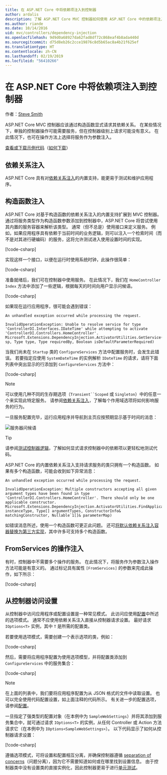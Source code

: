 ```yaml
---
title: 在 ASP.NET Core 中将依赖项注入到控制器
author: ardalis
description: 了解 ASP.NET Core MVC 控制器如何使用 ASP.NET Core 中的依赖项注入通过构造函数显式请求其依赖项。
ms.author: riande
ms.date: 10/14/2016
uid: mvc/controllers/dependency-injection
ms.openlocfilehash: 9d9d0a68927da62fad8df72c868eaf4b8ada440d
ms.sourcegitcommit: d75d8eb26c2cce19876c8d5b65ac8a4b21f625ef
ms.translationtype: HT
ms.contentlocale: zh-CN
ms.lasthandoff: 02/19/2019
ms.locfileid: "56410266"
---
```

# <a name="dependency-injection-into-controllers-in-aspnet-core"></a>在 ASP.NET Core 中将依赖项注入到控制器

<a name="dependency-injection-controllers"></a>

作者：[Steve Smith](https://ardalis.com/)

ASP.NET Core MVC 控制器应该通过构造函数显式请求其依赖关系。 在某些情况下，单独的控制器操作可能需要服务，但在控制器级别上请求可能没有意义。 在此情况下，也可在操作方法上选择将服务作为参数注入。

[查看或下载示例代码](https://github.com/aspnet/Docs/tree/master/aspnetcore/mvc/controllers/dependency-injection/sample)（[如何下载](xref:index#how-to-download-a-sample)）

## <a name="dependency-injection"></a>依赖关系注入

ASP.NET Core 具有对[依赖关系注入](../../fundamentals/dependency-injection.md)的内置支持，能更易于测试和维护应用程序。

## <a name="constructor-injection"></a>构造函数注入

ASP.NET Core 对基于构造函数的依赖关系注入的内置支持扩展到 MVC 控制器。 通过将服务类型作为构造函数参数添加到控制器中，ASP.NET Core 将尝试使用其内置的服务容器来解析该类型。 通常（但不总是）使用接口来定义服务。 例如，如果应用程序具有依赖于当前时间的业务逻辑，则可以注入一个检索时间（而不是对其进行硬编码）的服务，这将允许测试进入使用设置时间的实现。

[!code-csharp[](dependency-injection/sample/src/ControllerDI/Interfaces/IDateTime.cs)]


实现这样一个接口，以便在运行时使用系统时钟，此操作很简单：

[!code-csharp[](dependency-injection/sample/src/ControllerDI/Services/SystemDateTime.cs)]


准备就绪后，我们可在控制器中使用服务。 在此情况下，我们在 `HomeController` `Index` 方法中添加了一些逻辑，根据每天的时间向用户显示问候语。

[!code-csharp[](./dependency-injection/sample/src/ControllerDI/Controllers/HomeController.cs?highlight=8,10,12,17,18,19,20,21,22,23,24,25,26,27,28,29,30&range=1-31,51-52)]

如果现在运行应用程序，很可能会遇到错误：

```
An unhandled exception occurred while processing the request.

InvalidOperationException: Unable to resolve service for type 'ControllerDI.Interfaces.IDateTime' while attempting to activate 'ControllerDI.Controllers.HomeController'.
Microsoft.Extensions.DependencyInjection.ActivatorUtilities.GetService(IServiceProvider sp, Type type, Type requiredBy, Boolean isDefaultParameterRequired)
```

当我们尚未在 `Startup` 类的 `ConfigureServices` 方法中配置服务时，会发生此错误。 若要指定应使用 `SystemDateTime` 的实例解析 `IDateTime` 的请求，请将下面列表中突出显示的行添加到 `ConfigureServices` 方法中：

[!code-csharp[](./dependency-injection/sample/src/ControllerDI/Startup.cs?highlight=4&range=26-27,42-44)]

> [!NOTE]
> 可以使用几种不同的生存期选项（`Transient``Scoped` 或 `Singleton`）中的任意一个来实现此特定服务。 请参阅[依赖关系注入](../../fundamentals/dependency-injection.md)，了解每个作用域选项将如何影响服务的行为。

一旦服务配置完毕，运行应用程序并导航到主页应按预期显示基于时间的消息：

![服务器问候语](dependency-injection/_static/server-greeting.png)

>[!TIP]
> 请参阅[测试控制器逻辑](testing.md)，了解如何显式请求控制器中的依赖项以更轻松地测试代码。

ASP.NET Core 的内置依赖关系注入支持请求服务的类只拥有一个构造函数。 如果有多个构造函数，可能会收到如下异常消息：

```
An unhandled exception occurred while processing the request.

InvalidOperationException: Multiple constructors accepting all given argument types have been found in type 'ControllerDI.Controllers.HomeController'. There should only be one applicable constructor.
Microsoft.Extensions.DependencyInjection.ActivatorUtilities.FindApplicableConstructor(Type instanceType, Type[] argumentTypes, ConstructorInfo& matchingConstructor, Nullable`1[]& parameterMap)
```

如错误消息所述，使用一个构造函数可更正此问题。 还可[将默认依赖关系注入容器替换为第三方实现](xref:fundamentals/dependency-injection#default-service-container-replacement)，其中许多可支持多个构造函数。

## <a name="action-injection-with-fromservices"></a>FromServices 的操作注入

有时，控制器中不需要多个操作的服务。 在此情况下，将服务作为参数注入操作方法可能是有意义的。 通过标记具有属性 `[FromServices]` 的参数来完成此操作，如下所示：

[!code-csharp[](./dependency-injection/sample/src/ControllerDI/Controllers/HomeController.cs?highlight=1&range=33-38)]

## <a name="accessing-settings-from-a-controller"></a>从控制器访问设置

从控制器中访问应用程序或配置设置是一种常见模式。 此访问应使用[配置](xref:fundamentals/configuration/index)中所述的选项模式。 通常不应使用依赖关系注入直接从控制器请求设置。 最好请求 `IOptions<T>` 实例，其中 `T` 是所需的配置类。

若要使用选项模式，需要创建一个表示选项的类，例如：

[!code-csharp[](dependency-injection/sample/src/ControllerDI/Model/SampleWebSettings.cs)]

然后，需要将应用程序配置为使用选项模型，并将配置类添加到 `ConfigureServices` 中的服务集合：

[!code-csharp[](./dependency-injection/sample/src/ControllerDI/Startup.cs?highlight=3,4,5,6,9,16,19&range=14-44)]

> [!NOTE]
> 在上面的列表中，我们要将应用程序配置为从 JSON 格式的文件中读取设置。 也可以完全使用代码配置设置，如上面注释的代码所示。 有关进一步的配置选项，请参阅[配置](xref:fundamentals/configuration/index)。

一旦指定了强类型的配置对象（在本例中为 `SampleWebSettings`）并将其添加到服务集合中，就可通过请求 `IOptions<T>` 的实例，从任何 Controller 或 Action 方法请求它（在本例中为 `IOptions<SampleWebSettings>`）。 以下代码显示了如何从控制器请求设置：

[!code-csharp[](./dependency-injection/sample/src/ControllerDI/Controllers/SettingsController.cs?highlight=3,5,7&range=7-22)]

遵循选项模式，可将设置和配置相互分离，并确保控制器遵循 [separation of concerns](/dotnet/standard/modern-web-apps-azure-architecture/architectural-principles#separation-of-concerns)（问题分离），因为它不需要知道如何或在哪里找到设置信息。 由于控制器类中没有设置类的直接实例化，因此控制器更易于进行[单元测试](testing.md)。
